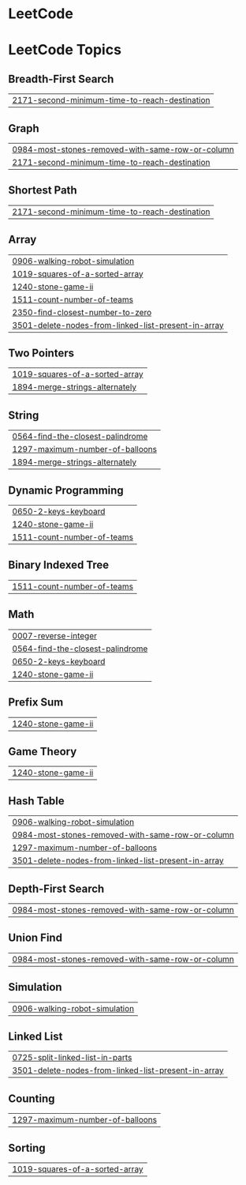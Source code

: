 # LeetCode
<!---LeetCode Topics Start-->
# LeetCode Topics
## Breadth-First Search
|  |
| ------- |
| [2171-second-minimum-time-to-reach-destination](https://github.com/amuif/LeetCode/tree/master/2171-second-minimum-time-to-reach-destination) |
## Graph
|  |
| ------- |
| [0984-most-stones-removed-with-same-row-or-column](https://github.com/amuif/LeetCode/tree/master/0984-most-stones-removed-with-same-row-or-column) |
| [2171-second-minimum-time-to-reach-destination](https://github.com/amuif/LeetCode/tree/master/2171-second-minimum-time-to-reach-destination) |
## Shortest Path
|  |
| ------- |
| [2171-second-minimum-time-to-reach-destination](https://github.com/amuif/LeetCode/tree/master/2171-second-minimum-time-to-reach-destination) |
## Array
|  |
| ------- |
| [0906-walking-robot-simulation](https://github.com/amuif/LeetCode/tree/master/0906-walking-robot-simulation) |
| [1019-squares-of-a-sorted-array](https://github.com/amuif/LeetCode/tree/master/1019-squares-of-a-sorted-array) |
| [1240-stone-game-ii](https://github.com/amuif/LeetCode/tree/master/1240-stone-game-ii) |
| [1511-count-number-of-teams](https://github.com/amuif/LeetCode/tree/master/1511-count-number-of-teams) |
| [2350-find-closest-number-to-zero](https://github.com/amuif/LeetCode/tree/master/2350-find-closest-number-to-zero) |
| [3501-delete-nodes-from-linked-list-present-in-array](https://github.com/amuif/LeetCode/tree/master/3501-delete-nodes-from-linked-list-present-in-array) |
## Two Pointers
|  |
| ------- |
| [1019-squares-of-a-sorted-array](https://github.com/amuif/LeetCode/tree/master/1019-squares-of-a-sorted-array) |
| [1894-merge-strings-alternately](https://github.com/amuif/LeetCode/tree/master/1894-merge-strings-alternately) |
## String
|  |
| ------- |
| [0564-find-the-closest-palindrome](https://github.com/amuif/LeetCode/tree/master/0564-find-the-closest-palindrome) |
| [1297-maximum-number-of-balloons](https://github.com/amuif/LeetCode/tree/master/1297-maximum-number-of-balloons) |
| [1894-merge-strings-alternately](https://github.com/amuif/LeetCode/tree/master/1894-merge-strings-alternately) |
## Dynamic Programming
|  |
| ------- |
| [0650-2-keys-keyboard](https://github.com/amuif/LeetCode/tree/master/0650-2-keys-keyboard) |
| [1240-stone-game-ii](https://github.com/amuif/LeetCode/tree/master/1240-stone-game-ii) |
| [1511-count-number-of-teams](https://github.com/amuif/LeetCode/tree/master/1511-count-number-of-teams) |
## Binary Indexed Tree
|  |
| ------- |
| [1511-count-number-of-teams](https://github.com/amuif/LeetCode/tree/master/1511-count-number-of-teams) |
## Math
|  |
| ------- |
| [0007-reverse-integer](https://github.com/amuif/LeetCode/tree/master/0007-reverse-integer) |
| [0564-find-the-closest-palindrome](https://github.com/amuif/LeetCode/tree/master/0564-find-the-closest-palindrome) |
| [0650-2-keys-keyboard](https://github.com/amuif/LeetCode/tree/master/0650-2-keys-keyboard) |
| [1240-stone-game-ii](https://github.com/amuif/LeetCode/tree/master/1240-stone-game-ii) |
## Prefix Sum
|  |
| ------- |
| [1240-stone-game-ii](https://github.com/amuif/LeetCode/tree/master/1240-stone-game-ii) |
## Game Theory
|  |
| ------- |
| [1240-stone-game-ii](https://github.com/amuif/LeetCode/tree/master/1240-stone-game-ii) |
## Hash Table
|  |
| ------- |
| [0906-walking-robot-simulation](https://github.com/amuif/LeetCode/tree/master/0906-walking-robot-simulation) |
| [0984-most-stones-removed-with-same-row-or-column](https://github.com/amuif/LeetCode/tree/master/0984-most-stones-removed-with-same-row-or-column) |
| [1297-maximum-number-of-balloons](https://github.com/amuif/LeetCode/tree/master/1297-maximum-number-of-balloons) |
| [3501-delete-nodes-from-linked-list-present-in-array](https://github.com/amuif/LeetCode/tree/master/3501-delete-nodes-from-linked-list-present-in-array) |
## Depth-First Search
|  |
| ------- |
| [0984-most-stones-removed-with-same-row-or-column](https://github.com/amuif/LeetCode/tree/master/0984-most-stones-removed-with-same-row-or-column) |
## Union Find
|  |
| ------- |
| [0984-most-stones-removed-with-same-row-or-column](https://github.com/amuif/LeetCode/tree/master/0984-most-stones-removed-with-same-row-or-column) |
## Simulation
|  |
| ------- |
| [0906-walking-robot-simulation](https://github.com/amuif/LeetCode/tree/master/0906-walking-robot-simulation) |
## Linked List
|  |
| ------- |
| [0725-split-linked-list-in-parts](https://github.com/amuif/LeetCode/tree/master/0725-split-linked-list-in-parts) |
| [3501-delete-nodes-from-linked-list-present-in-array](https://github.com/amuif/LeetCode/tree/master/3501-delete-nodes-from-linked-list-present-in-array) |
## Counting
|  |
| ------- |
| [1297-maximum-number-of-balloons](https://github.com/amuif/LeetCode/tree/master/1297-maximum-number-of-balloons) |
## Sorting
|  |
| ------- |
| [1019-squares-of-a-sorted-array](https://github.com/amuif/LeetCode/tree/master/1019-squares-of-a-sorted-array) |
<!---LeetCode Topics End-->